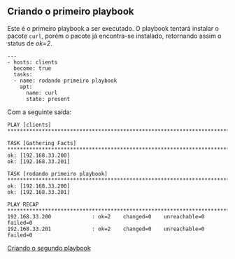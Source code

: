 ## Criando o primeiro playbook

Este é o primeiro playbook a ser executado. O playbook tentará instalar o pacote `curl`, porém o pacote já encontra-se instalado, retornando assim o status de *ok=2*.

```shell
---
- hosts: clients
  become: true
  tasks:
  - name: rodando primeiro playbook
    apt:
      name: curl
      state: present
```

Com a seguinte saída:

```shell
PLAY [clients] ****************************************************************************************************************************************************************************

TASK [Gathering Facts] ********************************************************************************************************************************************************************
ok: [192.168.33.200]
ok: [192.168.33.201]

TASK [rodando primeiro playbook] **********************************************************************************************************************************************************
ok: [192.168.33.200]
ok: [192.168.33.201]

PLAY RECAP ********************************************************************************************************************************************************************************
192.168.33.200             : ok=2    changed=0    unreachable=0    failed=0   
192.168.33.201             : ok=2    changed=0    unreachable=0    failed=0   
```

[Criando o segundo playbook](second-playbook.md)